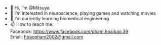 - 👋 Hi, I’m @Mitsuya
- 👀 I’m interested in neuroscience, playing games and watching movies
- 🌱 I’m currently learning biomedical engineering
- 📫 How to reach me: 
<br> Facebook: https://www.facebook.com/pham.hoaibao.39 
<br> Email: hbaopham2002@gmail.com
<!---
MitsuyaB/MitsuyaB is a ✨ special ✨ repository because its `README.md` (this file) appears on your GitHub profile.
You can click the Preview link to take a look at your changes.
--->
